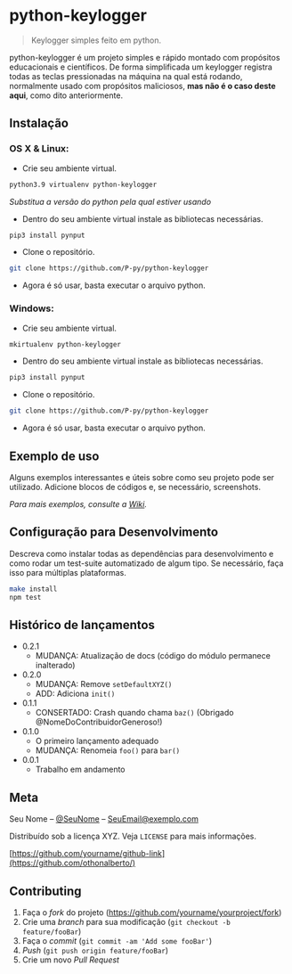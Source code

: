 # python-keylogger
> Keylogger simples feito em python.

python-keylogger é um projeto simples e rápido montado com propósitos educacionais e científicos. De forma simplificada um keylogger registra todas as teclas pressionadas na máquina na qual está rodando, normalmente usado com propósitos maliciosos, __mas não é o caso deste aqui__, como dito anteriormente.

## Instalação

### OS X & Linux:

- Crie seu ambiente virtual.

```sh 
python3.9 virtualenv python-keylogger
```
*Substitua a versão do python pela qual estiver usando*

- Dentro do seu ambiente virtual instale as bibliotecas necessárias.
```sh
pip3 install pynput
```

- Clone o repositório.

```sh
git clone https://github.com/P-py/python-keylogger
```

- Agora é só usar, basta executar o arquivo python.

### Windows:

- Crie seu ambiente virtual.

```sh 
mkirtualenv python-keylogger
```

- Dentro do seu ambiente virtual instale as bibliotecas necessárias.
```sh
pip3 install pynput
```

- Clone o repositório.

```sh
git clone https://github.com/P-py/python-keylogger
```

- Agora é só usar, basta executar o arquivo python.


## Exemplo de uso

Alguns exemplos interessantes e úteis sobre como seu projeto pode ser utilizado. Adicione blocos de códigos e, se necessário, screenshots.

_Para mais exemplos, consulte a [Wiki][wiki]._ 

## Configuração para Desenvolvimento

Descreva como instalar todas as dependências para desenvolvimento e como rodar um test-suite automatizado de algum tipo. Se necessário, faça isso para múltiplas plataformas.

```sh
make install
npm test
```

## Histórico de lançamentos

* 0.2.1
    * MUDANÇA: Atualização de docs (código do módulo permanece inalterado)
* 0.2.0
    * MUDANÇA: Remove `setDefaultXYZ()`
    * ADD: Adiciona `init()`
* 0.1.1
    * CONSERTADO: Crash quando chama `baz()` (Obrigado @NomeDoContribuidorGeneroso!)
* 0.1.0
    * O primeiro lançamento adequado
    * MUDANÇA: Renomeia `foo()` para `bar()`
* 0.0.1
    * Trabalho em andamento

## Meta

Seu Nome – [@SeuNome](https://twitter.com/...) – SeuEmail@exemplo.com

Distribuído sob a licença XYZ. Veja `LICENSE` para mais informações.

[https://github.com/yourname/github-link](https://github.com/othonalberto/)

## Contributing

1. Faça o _fork_ do projeto (<https://github.com/yourname/yourproject/fork>)
2. Crie uma _branch_ para sua modificação (`git checkout -b feature/fooBar`)
3. Faça o _commit_ (`git commit -am 'Add some fooBar'`)
4. _Push_ (`git push origin feature/fooBar`)
5. Crie um novo _Pull Request_

[npm-image]: https://img.shields.io/npm/v/datadog-metrics.svg?style=flat-square
[npm-url]: https://npmjs.org/package/datadog-metrics
[npm-downloads]: https://img.shields.io/npm/dm/datadog-metrics.svg?style=flat-square
[travis-image]: https://img.shields.io/travis/dbader/node-datadog-metrics/master.svg?style=flat-square
[travis-url]: https://travis-ci.org/dbader/node-datadog-metrics
[wiki]: https://github.com/seunome/seuprojeto/wiki